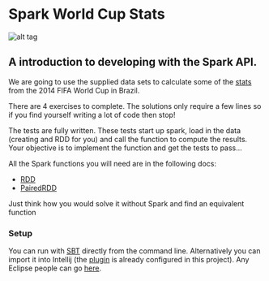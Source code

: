 # Spark World Cup Stats

![alt tag](http://img.fifa.com/mm/photo/tournament/loc/01/70/12/79/1701279_large.jpg)

## A introduction to developing with the Spark API.
 
We are going to use the supplied data sets to calculate some of the [stats](https://en.wikipedia.org/wiki/2014_FIFA_World_Cup_statistics) from the 2014 FIFA World Cup in Brazil.

There are 4 exercises to complete. The solutions only require a few lines so if you find yourself writing a lot of code then stop!

The tests are fully written. These tests start up spark, load in the data (creating and RDD for you) and
call the function to compute the results. Your objective is to implement the function and get the tests to pass... 

All the Spark functions you will need are in the following docs:
* [RDD](https://spark.apache.org/docs/1.4.1/api/scala/index.html#org.apache.spark.rdd.RDD)
* [PairedRDD](https://spark.apache.org/docs/1.4.1/api/scala/index.html#org.apache.spark.rdd.PairRDDFunctions)

Just think how you would solve it without Spark and find an equivalent function

### Setup
You can run with [SBT](http://www.scala-sbt.org/0.13/docs/Setup.html) directly from the command line. 
Alternatively you can import it into Intellij (the [plugin](https://github.com/mpeltonen/sbt-idea) is already configured in this project).
Any Eclipse people can go [here](https://github.com/typesafehub/sbteclipse).